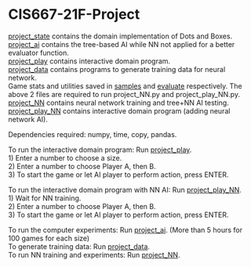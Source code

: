 # CIS667-21F-Project  

[project_state](project_state.py) contains the domain implementation of Dots and Boxes.  
[project_ai](project_ai.py) contains the tree-based AI while NN not applied for a better evaluator function.  
[project_play](project_play.py) contains interactive domain program.  
[project_data](project_data.py) contains programs to generate training data for neural network.  
Game stats and utilities saved in [samples](samples.xlsx) and [evaluate](evaluate.xlsx) respectively. The above 2 files are required to run project_NN.py and project_play_NN.py.    
[project_NN](project_NN.py) contains neural network training and tree+NN AI testing.  
[project_play_NN](project_play_NN.py) contains interactive domain program (adding neural network AI).  

Dependencies required: numpy, time, copy, pandas.  

To run the interactive domain program: Run [project_play](project_play.py).  
			1) Enter a number to choose a size.  
			2) Enter a number to choose Player A, then B.  
			3) To start the game or let AI player to perform action, press ENTER.  
  
To run the interactive domain program with NN AI: Run [project_play_NN](project_play_NN.py).  
			1) Wait for NN training.  
			2) Enter a number to choose Player A, then B.  
			3) To start the game or let AI player to perform action, press ENTER.
  
To run the computer experiments: Run [project_ai](project_ai.py). (More than 5 hours for 100 games for each size)  
To generate training data: Run [project_data](project_data.py).  
To run NN training and experiments: Run [project_NN](project_NN.py).

